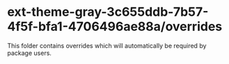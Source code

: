 # ext-theme-gray-3c655ddb-7b57-4f5f-bfa1-4706496ae88a/overrides

This folder contains overrides which will automatically be required by package users.
